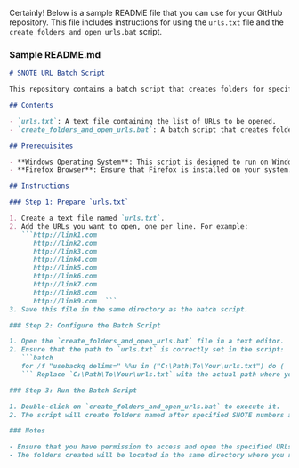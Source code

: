 Certainly! Below is a sample README file that you can use for your GitHub repository. This file includes instructions for using the `urls.txt` file and the `create_folders_and_open_urls.bat` script.

### Sample README.md

```markdown
# SNOTE URL Batch Script

This repository contains a batch script that creates folders for specified SNOTE numbers and opens corresponding URLs in new tabs in Firefox. 

## Contents

- `urls.txt`: A text file containing the list of URLs to be opened.
- `create_folders_and_open_urls.bat`: A batch script that creates folders and opens the URLs from `urls.txt`.

## Prerequisites

- **Windows Operating System**: This script is designed to run on Windows.
- **Firefox Browser**: Ensure that Firefox is installed on your system.

## Instructions

### Step 1: Prepare `urls.txt`

1. Create a text file named `urls.txt`.
2. Add the URLs you want to open, one per line. For example:
   ```http://link1.com
      http://link2.com
      http://link3.com
      http://link4.com
      http://link5.com
      http://link6.com
      http://link7.com
      http://link8.com
      http://link9.com  ```
3. Save this file in the same directory as the batch script.

### Step 2: Configure the Batch Script

1. Open the `create_folders_and_open_urls.bat` file in a text editor.
2. Ensure that the path to `urls.txt` is correctly set in the script:
   ```batch
   for /f "usebackq delims=" %%u in ("C:\Path\To\Your\urls.txt") do (
   ``` Replace `C:\Path\To\Your\urls.txt` with the actual path where your `urls.txt` file is located.

### Step 3: Run the Batch Script

1. Double-click on `create_folders_and_open_urls.bat` to execute it.
2. The script will create folders named after specified SNOTE numbers and open all URLs listed in `urls.txt` in new tabs in Firefox.

### Notes

- Ensure that you have permission to access and open the specified URLs.
- The folders created will be located in the same directory where you run the batch script.
